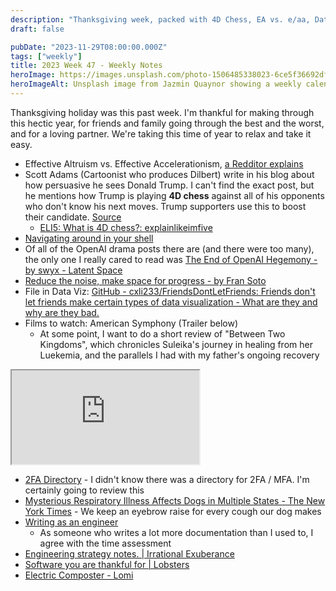 ```yaml
---
description: "Thanksgiving week, packed with 4D Chess, EA vs. e/aa, Data Viz Guidelines, American Symphony, and an electric home composter."
draft: false

pubDate: "2023-11-29T08:00:00.000Z"
tags: ["weekly"]
title: 2023 Week 47 - Weekly Notes
heroImage: https://images.unsplash.com/photo-1506485338023-6ce5f36692df?ixlib=rb-4.0.3&ixid=M3wxMjA3fDB8MHxwaG90by1wYWdlfHx8fGVufDB8fHx8fA%3D%3D&auto=format&fit=crop&w=2370&q=80
heroImageAlt: Unsplash image from Jazmin Quaynor showing a weekly calendar
---
```


Thanksgiving holiday was this past week. I'm thankful for making through this hectic year, for friends and family going through the best and the worst, and for a loving partner. We're taking this time of year to relax and take it easy.

- Effective Altruism vs. Effective Accelerationism, [a Redditor explains](https://www.reddit.com/r/singularity/comments/17yxl1x/comment/k9xiq16/?context=3)
- Scott Adams (Cartoonist who produces Dilbert) write in his blog about how persuasive he sees Donald Trump. I can't find the exact post, but he mentions how Trump is playing **4D chess** against all of his opponents who don't know his next moves. Trump supporters use this to boost their candidate. [Source](https://www.reddit.com/r/OutOfTheLoop/comments/4tm5m2/what_is_the_originsource_of_the_4d_chess_comments/)
  - [ELI5: What is 4D chess?: explainlikeimfive](https://www.reddit.com/r/explainlikeimfive/comments/nsyn4f/eli5_what_is_4d_chess/)
- [Navigating around in your shell](https://blog.meain.io/2023/navigating-around-in-shell/?utm_source=tldrnewsletter)
- Of all of the OpenAI drama posts there are (and there were too many), the only one I really cared to read was [The End of OpenAI Hegemony - by swyx - Latent Space](https://www.latent.space/p/the-end-of-openai)
- [Reduce the noise, make space for progress - by Fran Soto](https://strategizeyourcareer.substack.com/p/reduce-the-noise-make-space-for-progress?utm_source=tldrwebdev)
- File in Data Viz: [GitHub - cxli233/FriendsDontLetFriends: Friends don't let friends make certain types of data visualization - What are they and why are they bad.](https://github.com/cxli233/FriendsDontLetFriends?utm_source=tldrwebdev)
- Films to watch: American Symphony (Trailer below)
  - At some point, I want to do a short review of "Between Two Kingdoms", which chronicles Suleika's journey in healing from her Luekemia, and the parallels I had with my father's ongoing recovery

<iframe
  class="aspect-video w-full my-2"
  src="https://www.youtube.com/embed/wKSMsdq8ONs"
  title="YouTube video player"
  allow="accelerometer; autoplay; clipboard-write; encrypted-media; gyroscope; picture-in-picture; web-share"
  allowfullscreen></iframe>

- [2FA Directory](https://2fa.directory/about/) - I didn't know there was a directory for 2FA / MFA. I'm certainly going to review this
- [Mysterious Respiratory Illness Affects Dogs in Multiple States - The New York Times](https://www.nytimes.com/2023/11/20/science/dog-respiratory-illness-us.html) - We keep an eyebrow raise for every cough our dog makes
- [Writing as an engineer](https://alexanderell.is/posts/writing-swe/)
  - As someone who writes a lot more documentation than I used to, I agree with the time assessment
- [Engineering strategy notes. | Irrational Exuberance](https://lethain.com/strategy-notes/)
- [Software you are thankful for | Lobsters](https://lobste.rs/s/endspx/software_you_are_thankful_for?utm_source=tldrnewsletter)
- [Electric Composter - Lomi](https://lomi.com/products/lomi?irgwc=1)
